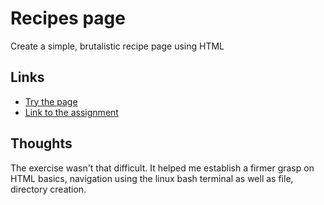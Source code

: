 # Recipes page
Create a simple, brutalistic recipe page using HTML

## Links
- [Try the page](https://github.com/Shefleris/odin-recipes)
- [Link to the assignment](https://www.theodinproject.com/lessons/foundations-recipes)

## Thoughts
The exercise wasn't that difficult. It helped me establish a firmer grasp on HTML basics, navigation using the linux bash terminal as well as file, directory creation. 